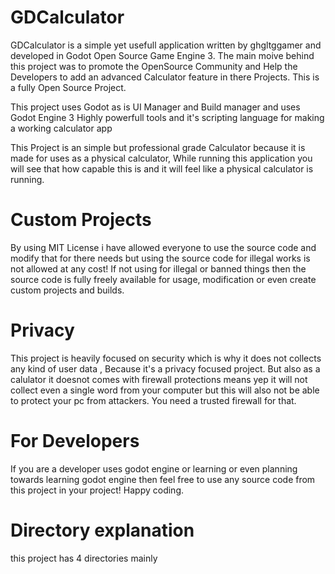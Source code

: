# GDCalculator
GDCalculator is a simple yet usefull application written by ghgltggamer and developed in Godot Open Source Game Engine 3. The main moive behind this project was to promote the OpenSource Community and Help the Developers to add an advanced Calculator feature in there Projects. This is a fully Open Source Project.

This project uses Godot as is UI Manager and Build manager and uses Godot Engine 3 Highly powerfull tools and it's scripting language for making a working calculator app

This Project is an simple but professional grade Calculator because it is made for uses as a physical calculator, While running this application you will see that how capable this is and it will feel like a physical calculator is running.

# Custom Projects
By using MIT License i have allowed everyone to use the source code and modify that for there needs but using the source code for illegal works is not allowed at any cost!
If not using for illegal or banned things then the source code is fully freely available for usage, modification or even create custom projects and builds.

# Privacy
This project is heavily focused on security which is why it does not collects any kind of user data , Because it's a privacy focused project. But also as a calulator it doesnot comes with firewall protections means yep it will not collect even a single word from your computer but this will also not be able to protect your pc from attackers. You need a trusted firewall for that.

# For Developers
If you are a developer uses godot engine or learning or even planning towards learning godot engine then feel free to use any source code from this project in your project! Happy coding.

# Directory explanation
this project has 4 directories mainly

